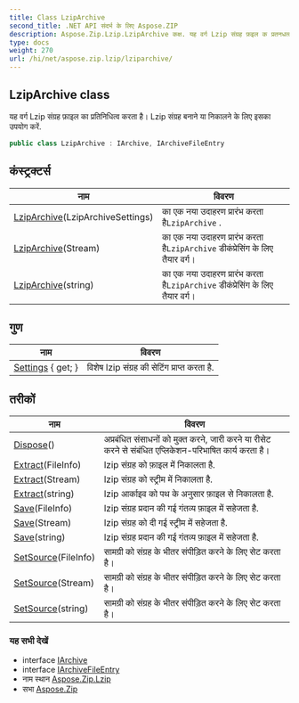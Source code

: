 ```yaml
---
title: Class LzipArchive
second_title: .NET API संदर्भ के लिए Aspose.ZIP
description: Aspose.Zip.Lzip.LzipArchive कक्ष. यह वर्ग Lzip संग्रह फ़इल क प्रतनधत्व करत है Lzip संग्रह बनने य नकलने के लए इसक उपयग करें.
type: docs
weight: 270
url: /hi/net/aspose.zip.lzip/lziparchive/
---
```

## LzipArchive class

यह वर्ग Lzip संग्रह फ़ाइल का प्रतिनिधित्व करता है। Lzip संग्रह बनाने या निकालने के लिए इसका उपयोग करें.

```csharp
public class LzipArchive : IArchive, IArchiveFileEntry
```

## कंस्ट्रक्टर्स

| नाम | विवरण |
| --- | --- |
| [LzipArchive](lziparchive/#constructor)(LzipArchiveSettings) | का एक नया उदाहरण प्रारंभ करता है`LzipArchive` . |
| [LzipArchive](lziparchive/#constructor_1)(Stream) | का एक नया उदाहरण प्रारंभ करता है`LzipArchive` डीकंप्रेसिंग के लिए तैयार वर्ग। |
| [LzipArchive](lziparchive/#constructor_2)(string) | का एक नया उदाहरण प्रारंभ करता है`LzipArchive` डीकंप्रेसिंग के लिए तैयार वर्ग। |

## गुण

| नाम | विवरण |
| --- | --- |
| [Settings](../../aspose.zip.lzip/lziparchive/settings/) { get; } | विशेष lzip संग्रह की सेटिंग प्राप्त करता है. |

## तरीकों

| नाम | विवरण |
| --- | --- |
| [Dispose](../../aspose.zip.lzip/lziparchive/dispose/)() | अप्रबंधित संसाधनों को मुक्त करने, जारी करने या रीसेट करने से संबंधित एप्लिकेशन-परिभाषित कार्य करता है। |
| [Extract](../../aspose.zip.lzip/lziparchive/extract/#extract)(FileInfo) | lzip संग्रह को फ़ाइल में निकालता है. |
| [Extract](../../aspose.zip.lzip/lziparchive/extract/#extract_1)(Stream) | lzip संग्रह को स्ट्रीम में निकालता है. |
| [Extract](../../aspose.zip.lzip/lziparchive/extract/#extract_2)(string) | lzip आर्काइव को पथ के अनुसार फ़ाइल से निकालता है. |
| [Save](../../aspose.zip.lzip/lziparchive/save/#save)(FileInfo) | lzip संग्रह प्रदान की गई गंतव्य फ़ाइल में सहेजता है. |
| [Save](../../aspose.zip.lzip/lziparchive/save/#save_1)(Stream) | lzip संग्रह को दी गई स्ट्रीम में सहेजता है. |
| [Save](../../aspose.zip.lzip/lziparchive/save/#save_2)(string) | lzip संग्रह प्रदान की गई गंतव्य फ़ाइल में सहेजता है. |
| [SetSource](../../aspose.zip.lzip/lziparchive/setsource/#setsource)(FileInfo) | सामग्री को संग्रह के भीतर संपीड़ित करने के लिए सेट करता है। |
| [SetSource](../../aspose.zip.lzip/lziparchive/setsource/#setsource_1)(Stream) | सामग्री को संग्रह के भीतर संपीड़ित करने के लिए सेट करता है। |
| [SetSource](../../aspose.zip.lzip/lziparchive/setsource/#setsource_2)(string) | सामग्री को संग्रह के भीतर संपीड़ित करने के लिए सेट करता है। |

### यह सभी देखें

* interface [IArchive](../../aspose.zip/iarchive/)
* interface [IArchiveFileEntry](../../aspose.zip/iarchivefileentry/)
* नाम स्थान [Aspose.Zip.Lzip](../../aspose.zip.lzip/)
* सभा [Aspose.Zip](../../)


